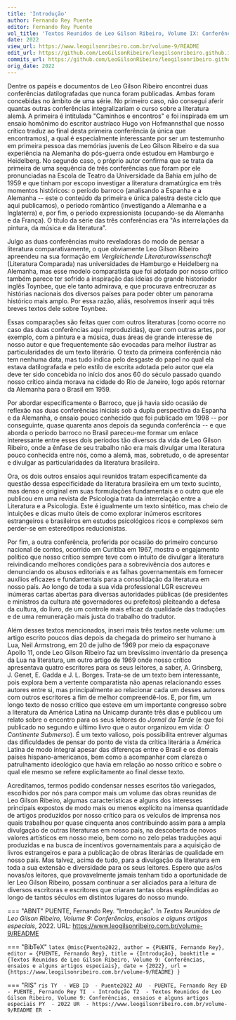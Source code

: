 ```yaml
---
title: 'Introdução'
author: Fernando Rey Puente
editor: Fernando Rey Puente
vol_title: 'Textos Reunidos de Leo Gilson Ribeiro, Volume IX: Conferências, ensaios e alguns artigos especiais'
date: 2022
view_url: https://www.leogilsonribeiro.com.br/volume-9/README
edit_url: https://github.com/LeoGilsonRibeiro/leogilsonribeiro.github.io/edit/main/docs/markdown/volume-9/README.md
commits_url: https://github.com/LeoGilsonRibeiro/leogilsonribeiro.github.io/commits/main/docs/markdown/volume-9/README.md
orig_date: 2022
---
```


Dentre os papéis e documentos de Leo Gilson Ribeiro encontrei duas conferências datilografadas que nunca foram publicadas. Ambas foram concebidas no âmbito de uma série. No primeiro caso, não consegui aferir quantas outras conferências integralizariam o curso sobre a literatura alemã. A primeira é intitulada "Caminhos e encontros" e foi inspirada em um ensaio homônimo do escritor austríaco Hugo von Hofmannsthal que nosso crítico traduz ao final desta primeira conferência (a única que encontramos), a qual é especialmente interessante por ser um testemunho em primeira pessoa das memórias juvenis de Leo Gilson Ribeiro e da sua experiência na Alemanha do pós-guerra onde estudou em Hamburgo e Heidelberg. No segundo caso, o próprio autor confirma que se trata da primeira de uma sequência de três conferências que foram por ele pronunciadas na Escola de Teatro da Universidade da Bahia em julho de 1959 e que tinham por escopo investigar a literatura dramatúrgica em três momentos históricos: o período barroco (analisando a Espanha e a Alemanha -- este o conteúdo da primeira e única palestra deste ciclo que aqui publicamos), o período romântico (investigando a Alemanha e a Inglaterra) e, por fim, o período expressionista (ocupando-se da Alemanha e da França). O título da série das três conferências era "As interrelações da pintura, da música e da literatura".

Julgo as duas conferências muito reveladoras do modo de pensar a literatura comparativamente, o que obviamente Leo Gilson Ribeiro apreendeu na sua formação em *Vergleichende Literaturawissenschaft* (Literatura Comparada) nas universidades de Hamburgo e Heidelberg na Alemanha, mas esse modelo comparatista que foi adotado por nosso crítico também parece ter sofrido a inspiração das ideias do grande historiador inglês Toynbee, que ele tanto admirava, e que procurava entrecruzar as histórias nacionais dos diversos países para poder obter um panorama histórico mais amplo. Por essa razão, aliás, resolvemos inserir aqui três breves textos dele sobre Toynbee.

Essas comparações são feitas quer com outros literaturas (como ocorre no caso das duas conferências aqui reproduzidas), quer com outras artes, por exemplo, com a pintura e a música, duas áreas de grande interesse de nosso autor e que frequentemente são evocadas para melhor ilustrar as particularidades de um texto literário. O texto da primeira conferência não tem nenhuma data, mas tudo indica pelo desgaste do papel no qual ela estava datilografada e pelo estilo de escrita adotada pelo autor que ela deve ter sido concebida no início dos anos 60 do século passado quando nosso crítico ainda morava na cidade do Rio de Janeiro, logo após retornar da Alemanha para o Brasil em 1959.

Por abordar especificamente o Barroco, que já havia sido ocasião de reflexão nas duas conferências iniciais sob a dupla perspectiva da Espanha e da Alemanha, o ensaio pouco conhecido que foi publicado em 1998 -- por conseguinte, quase quarenta anos depois da segunda conferência -- e que aborda o período barroco no Brasil pareceu-me formar um enlace interessante entre esses dois períodos tão diversos da vida de Leo Gilson Ribeiro, onde a ênfase de seu trabalho não era mais divulgar uma literatura pouco conhecida entre nós, como a alemã, mas, sobretudo, o de apresentar e divulgar as particularidades da literatura brasileira.

Ora, os dois outros ensaios aqui reunidos tratam especificamente da questão dessa especificidade da literatura brasileira em um texto sucinto, mas denso e original em suas formulações fundamentais e o outro que ele publicou em uma revista de Psicologia trata da interrelação entre a Literatura e a Psicologia. Este é igualmente um texto sintético, mas cheio de intuições e dicas muito úteis de como explorar inúmeros escritores estrangeiros e brasileiros em estudos psicológicos ricos e complexos sem perder-se em estereótipos reducionistas.

Por fim, a outra conferência, proferida por ocasião do primeiro concurso nacional de contos, ocorrido em Curitiba em 1967, mostra o engajamento político que nosso crítico sempre teve com o intuito de divulgar a literatura reivindicando melhores condições para a sobrevivência dos autores e denunciando os abusos editoriais e as falhas governamentais em fornecer auxílios eficazes e fundamentais para a consolidação da literatura em nosso país. Ao longo de toda a sua vida professional LGR escreveu inúmeras cartas abertas para diversas autoridades públicas (de presidentes e ministros da cultura até governadores ou prefeitos) pleiteando a defesa da cultura, do livro, de um controle mais eficaz da qualidade das traduções e de uma remuneração mais justa do trabalho do tradutor.

Além desses textos mencionados, inseri mais três textos neste volume: um artigo escrito poucos dias depois da chegada do primeiro ser humano à Lua, Neil Armstrong, em 20 de julho de 1969 por meio da espaçonave Apollo 11, onde Leo Gilson Ribeiro faz um brevíssimo inventário da presença da Lua na literatura, um outro artigo de 1969 onde nosso crítico apresentava quatro escritores para os seus leitores, a saber, A. Grinsberg, J. Genet, E. Gadda e J. L. Borges. Trata-se de um texto bem interessante, pois explora bem a vertente comparatista não apenas relacionando esses autores entre si, mas principalmente ao relacionar cada um desses autores com outros escritores a fim de melhor compreendê-los. E, por fim, um longo texto de nosso crítico que esteve em um importante congresso sobre a literatura da América Latina na Unicamp durante três dias e publicou um relato sobre o encontro para os seus leitores do *Jornal da Tarde* (e que foi publicado no segundo e último livro que o autor organizou em vida: *O Continente Submerso*). É um texto valioso, pois possibilita entrever algumas das dificuldades de pensar do ponto de vista da crítica literária a América Latina de modo integral apesar das diferenças entre o Brasil e os demais países hispano-americanos, bem como a acompanhar com clareza o patrulhamento ideológico que havia em relação ao nosso crítico e sobre o qual ele mesmo se refere explicitamente ao final desse texto.

Acreditamos, termos podido condensar nesses escritos tão variegados, escolhidos por nós para compor mais um volume das obras reunidas de Leo Gilson Ribeiro, algumas características e alguns dos interesses principais expostos de modo mais ou menos explícito na imensa quantidade de artigos produzidos por nosso crítico para os veículos de imprensa nos quais trabalhou por quase cinquenta anos contribuindo assim para a ampla divulgação de outras literaturas em nosso país, na descoberta de novos valores artísticos em nosso meio, bem como no zelo pelas traduções aqui produzidas e na busca de incentivos governamentais para a aquisição de livros estrangeiros e para a publicação de obras literárias de qualidade em nosso país. Mas talvez, acima de tudo, para a divulgação da literatura em toda a sua extensão e diversidade para os seus leitores. Espero que as/os novas/os leitores, que provavelmente jamais tenham tido a oportunidade de ler Leo Gilson Ribeiro, possam continuar a ser aliciados para a leitura de diversos escritoras e escritores que criaram tantas obras esplêndidas ao longo de tantos séculos em distintos lugares do nosso mundo.


=== "ABNT"
    PUENTE, Fernando Rey. "Introdução". In <em>Textos Reunidos de Leo Gilson Ribeiro, Volume 9: Conferências, ensaios e alguns artigos especiais</em>, 2022. URL: <a href="stable_url">https://www.leogilsonribeiro.com.br/volume-9/README</a>

=== "BibTeX"
    ```latex
    @misc{Puente2022,
    author = {PUENTE, Fernando Rey},
    editor = {PUENTE, Fernando Rey},
    title = {Introdução},
    booktitle = {Textos Reunidos de Leo Gilson Ribeiro, Volume 9: Conferências, ensaios e alguns artigos especiais},
    date = {2022},
    url = {https://www.leogilsonribeiro.com.br/volume-9/README}
    }
    ```

=== "RIS"
    ```ris
    TY  - WEB
    ID  - Puente2022
    AU  - PUENTE, Fernando Rey
    ED  - PUENTE, Fernando Rey
    TI  - Introdução
    T2  - Textos Reunidos de Leo Gilson Ribeiro, Volume 9: Conferências, ensaios e alguns artigos especiais
    PY  - 2022
    UR  - https://www.leogilsonribeiro.com.br/volume-9/README
    ER  - 
    ```
